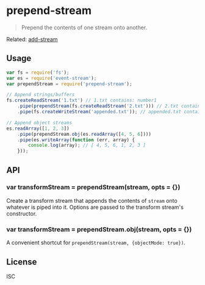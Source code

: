# prepend-stream

> Prepend the contents of one stream onto another.

Related: [add-stream](https://github.com/wilsonjackson/add-stream)

## Usage

```js
var fs = require('fs');
var es = require('event-stream');
var prependStream = require('prepend-stream');

// Append strings/buffers
fs.createReadStream('1.txt') // 1.txt contains: number1
	.pipe(prependStream(fs.createReadStream('2.txt'))) // 2.txt contains: number2
	.pipe(fs.createWriteStream('appended.txt')); // appended.txt contains: number2number1

// Append object streams
es.readArray([1, 2, 3])
	.pipe(prependStream.obj(es.readArray([4, 5, 6])))
	.pipe(es.writeArray(function (err, array) {
		console.log(array); // [ 4, 5, 6, 1, 2, 3 ]
	}));
```

## API

### var transformStream = prependStream(stream, opts = {})

Create a transform stream that appends the contents of `stream` onto whatever
is piped into it. Options are passed to the transform stream's constructor.

### var transformStream = prependStream.obj(stream, opts = {})

A convenient shortcut for `prependStream(stream, {objectMode: true})`.

## License

ISC
